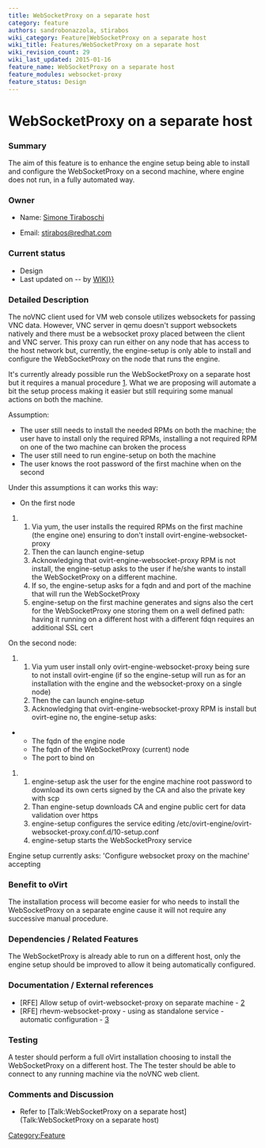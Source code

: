 ```yaml
---
title: WebSocketProxy on a separate host
category: feature
authors: sandrobonazzola, stirabos
wiki_category: Feature|WebSocketProxy on a separate host
wiki_title: Features/WebSocketProxy on a separate host
wiki_revision_count: 29
wiki_last_updated: 2015-01-16
feature_name: WebSocketProxy on a separate host
feature_modules: websocket-proxy
feature_status: Design
---
```


# WebSocketProxy on a separate host

### Summary

The aim of this feature is to enhance the engine setup being able to install and configure the WebSocketProxy on a second machine, where engine does not run, in a fully automated way.

### Owner

*   Name: [ Simone Tiraboschi](User:stirabos)

<!-- -->

*   Email: <stirabos@redhat.com>

### Current status

*   Design
*   Last updated on -- by [ WIKI}}](User:{{urlencode:{{REVISIONUSER}})

### Detailed Description

The noVNC client used for VM web console utilizes websockets for passing VNC data. However, VNC server in qemu doesn't support websockets natively and there must be a websocket proxy placed between the client and VNC server. This proxy can run either on any node that has access to the host network but, currently, the engine-setup is only able to install and configure the WebSocketProxy on the node that runs the engine.

It's currently already possible run the WebSocketProxy on a separate host but it requires a manual procedure [1](http://www.ovirt.org/Features/noVNC_console#Setup_Websocket_Proxy_on_a_Separate_Machine). What we are proposing will automate a bit the setup process making it easier but still requiring some manual actions on both the machine.

Assumption:

*   The user still needs to install the needed RPMs on both the machine; the user have to install only the required RPMs, installing a not required RPM on one of the two machine can broken the process
*   The user still need to run engine-setup on both the machine
*   The user knows the root password of the first machine when on the second

Under this assumptions it can works this way:

*   On the first node

1.  1.  Via yum, the user installs the required RPMs on the first machine (the engine one) ensuring to don't install ovirt-engine-websocket-proxy
    2.  Then the can launch engine-setup
    3.  Acknowledging that ovirt-engine-websocket-proxy RPM is not install, the engine-setup asks to the user if he/she wants to install the WebSocketProxy on a different machine.
    4.  If so, the engine-setup asks for a fqdn and and port of the machine that will run the WebSocketProxy
    5.  engine-setup on the first machine generates and signs also the cert for the WebSocketProxy one storing them on a well defined path: having it running on a different host with a different fdqn requires an additional SSL cert

On the second node:

1.  1.  Via yum user install only ovirt-engine-websocket-proxy being sure to not install ovirt-engine (if so the engine-setup will run as for an installation with the engine and the websocket-proxy on a single node)
    2.  Then the can launch engine-setup
    3.  Acknowledging that ovirt-engine-websocket-proxy RPM is install but ovirt-egine no, the engine-setup asks:

*   -   The fqdn of the engine node
    -   The fqdn of the WebSocketProxy (current) node
    -   The port to bind on

1.  1.  engine-setup ask the user for the engine machine root password to download its own certs signed by the CA and also the private key with scp
    2.  Than engine-setup downloads CA and engine public cert for data validation over https
    3.  engine-setup configures the service editing /etc/ovirt-engine/ovirt-websocket-proxy.conf.d/10-setup.conf
    4.  engine-setup starts the WebSocketProxy service

Engine setup currently asks: 'Configure websocket proxy on the machine' accepting

### Benefit to oVirt

The installation process will become easier for who needs to install the WebSocketProxy on a separate engine cause it will not require any successive manual procedure.

### Dependencies / Related Features

The WebSocketProxy is already able to run on a different host, only the engine setup should be improved to allow it being automatically configured.

### Documentation / External references

*   [RFE] Allow setup of ovirt-websocket-proxy on separate machine - [2](https://bugzilla.redhat.com/show_bug.cgi?id=1080992)
*   [RFE] rhevm-websocket-proxy - using as standalone service - automatic configuration - [3](https://bugzilla.redhat.com/show_bug.cgi?id=985945)

### Testing

A tester should perform a full oVirt installation choosing to install the WebSocketProxy on a different host. The The tester should be able to connect to any running machine via the noVNC web client.

### Comments and Discussion

*   Refer to [Talk:WebSocketProxy on a separate host](Talk:WebSocketProxy on a separate host)

<Category:Feature>
